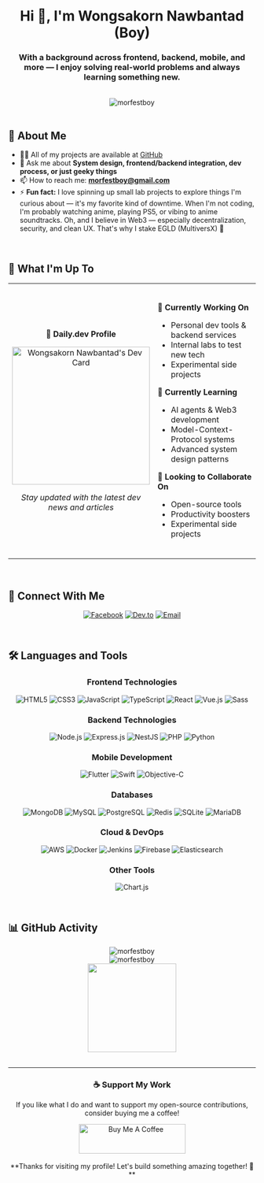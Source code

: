 <div align="center">

# Hi 👋, I'm Wongsakorn Nawbantad (Boy)

### With a background across frontend, backend, mobile, and more — I enjoy solving real-world problems and always learning something new.

<br>

<img src="https://komarev.com/ghpvc/?username=morfestboy&label=Profile%20views&color=0e75b6&style=for-the-badge" alt="morfestboy" />

</div>

<br>

## 💬 About Me

- 👨‍💻 All of my projects are available at [GitHub](https://github.com/morfestboy)
- 💬 Ask me about **System design, frontend/backend integration, dev process, or just geeky things**
- 📫 How to reach me: **morfestboy@gmail.com**
- ⚡ **Fun fact:** I love spinning up small lab projects to explore things I'm curious about — it's my favorite kind of downtime. When I'm not coding, I'm probably watching anime, playing PS5, or vibing to anime soundtracks. Oh, and I believe in Web3 — especially decentralization, security, and clean UX. That's why I stake EGLD (MultiversX) 🚀

<br>

## 🚀 What I'm Up To

<div align="center">
<table>
<tr>
<td width="40%" align="center">

**📰 Daily.dev Profile**

<a href="https://app.daily.dev/morfestboy"><img src="https://api.daily.dev/devcards/v2/w4DZPOgbkS01mxCSnFyFP.png?type=default&r=nzw" width="280" alt="Wongsakorn Nawbantad's Dev Card"/></a>

_Stay updated with the latest dev news and articles_

</td>
<td width="60%">
<br>

**🔭 Currently Working On**

- Personal dev tools & backend services
- Internal labs to test new tech
- Experimental side projects

**🌱 Currently Learning**

- AI agents & Web3 development
- Model-Context-Protocol systems
- Advanced system design patterns

**👯 Looking to Collaborate On**

- Open-source tools
- Productivity boosters
- Experimental side projects

<br>
</td>
</tr>
</table>
</div>

<br>

## 🤝 Connect With Me

<div align="center">

[![Facebook](https://img.shields.io/badge/_Facebook-1877F2?style=for-the-badge&logo=facebook&logoColor=white)](https://fb.com/morfestboy)
[![Dev.to](https://img.shields.io/badge/_Dev.to-0A0A0A?style=for-the-badge&logo=devdotto&logoColor=white)](https://dev.to/morfestboy)
[![Email](https://img.shields.io/badge/_Email-EA4335?style=for-the-badge&logo=gmail&logoColor=white)](mailto:morfestboy@gmail.com)

</div>

<br>

## 🛠️ Languages and Tools

<div align="center">

### Frontend Technologies

<p>
<img src="https://img.shields.io/badge/HTML5-E34F26?style=for-the-badge&logo=html5&logoColor=white" alt="HTML5"/>
<img src="https://img.shields.io/badge/CSS3-1572B6?style=for-the-badge&logo=css3&logoColor=white" alt="CSS3"/>
<img src="https://img.shields.io/badge/JavaScript-F7DF1E?style=for-the-badge&logo=javascript&logoColor=black" alt="JavaScript"/>
<img src="https://img.shields.io/badge/TypeScript-007ACC?style=for-the-badge&logo=typescript&logoColor=white" alt="TypeScript"/>
<img src="https://img.shields.io/badge/React-20232A?style=for-the-badge&logo=react&logoColor=61DAFB" alt="React"/>
<img src="https://img.shields.io/badge/Vue.js-35495E?style=for-the-badge&logo=vuedotjs&logoColor=4FC08D" alt="Vue.js"/>
<img src="https://img.shields.io/badge/Sass-CC6699?style=for-the-badge&logo=sass&logoColor=white" alt="Sass"/>
</p>

### Backend Technologies

<p>
<img src="https://img.shields.io/badge/Node.js-43853D?style=for-the-badge&logo=node.js&logoColor=white" alt="Node.js"/>
<img src="https://img.shields.io/badge/Express.js-404D59?style=for-the-badge&logo=express&logoColor=white" alt="Express.js"/>
<img src="https://img.shields.io/badge/NestJS-E0234E?style=for-the-badge&logo=nestjs&logoColor=white" alt="NestJS"/>
<img src="https://img.shields.io/badge/PHP-777BB4?style=for-the-badge&logo=php&logoColor=white" alt="PHP"/>
<img src="https://img.shields.io/badge/Python-3776AB?style=for-the-badge&logo=python&logoColor=white" alt="Python"/>
</p>

### Mobile Development

<p>
<img src="https://img.shields.io/badge/Flutter-02569B?style=for-the-badge&logo=flutter&logoColor=white" alt="Flutter"/>
<img src="https://img.shields.io/badge/Swift-FA7343?style=for-the-badge&logo=swift&logoColor=white" alt="Swift"/>
<img src="https://img.shields.io/badge/Objective--C-438EFF?style=for-the-badge&logo=apple&logoColor=white" alt="Objective-C"/>
</p>

### Databases

<p>
<img src="https://img.shields.io/badge/MongoDB-4EA94B?style=for-the-badge&logo=mongodb&logoColor=white" alt="MongoDB"/>
<img src="https://img.shields.io/badge/MySQL-005C84?style=for-the-badge&logo=mysql&logoColor=white" alt="MySQL"/>
<img src="https://img.shields.io/badge/PostgreSQL-316192?style=for-the-badge&logo=postgresql&logoColor=white" alt="PostgreSQL"/>
<img src="https://img.shields.io/badge/Redis-DC382D?style=for-the-badge&logo=redis&logoColor=white" alt="Redis"/>
<img src="https://img.shields.io/badge/SQLite-07405E?style=for-the-badge&logo=sqlite&logoColor=white" alt="SQLite"/>
<img src="https://img.shields.io/badge/MariaDB-003545?style=for-the-badge&logo=mariadb&logoColor=white" alt="MariaDB"/>
</p>

### Cloud & DevOps

<p>
<img src="https://img.shields.io/badge/Amazon_AWS-FF9900?style=for-the-badge&logo=amazonaws&logoColor=white" alt="AWS"/>
<img src="https://img.shields.io/badge/Docker-2496ED?style=for-the-badge&logo=docker&logoColor=white" alt="Docker"/>
<img src="https://img.shields.io/badge/Jenkins-D24939?style=for-the-badge&logo=jenkins&logoColor=white" alt="Jenkins"/>
<img src="https://img.shields.io/badge/Firebase-FFCA28?style=for-the-badge&logo=firebase&logoColor=black" alt="Firebase"/>
<img src="https://img.shields.io/badge/Elasticsearch-005571?style=for-the-badge&logo=elasticsearch&logoColor=white" alt="Elasticsearch"/>
</p>

### Other Tools

<p>
<img src="https://img.shields.io/badge/Chart.js-F5788D?style=for-the-badge&logo=chart.js&logoColor=white" alt="Chart.js"/>
</p>

</div>

<br>

## 📊 GitHub Activity

<div align="center">
  <img src="https://github-readme-streak-stats.herokuapp.com/?user=morfestboy&theme=dark&hide_border=true&background=0d1117&stroke=f39c12&ring=f39c12&fire=f39c12&currStreakLabel=ffffff" alt="morfestboy" />
</div>

<div align="center">
  <img src="https://github-profile-trophy.vercel.app/?username=morfestboy&no-frame=true&no-bg=false&margin-w=4&margin-h=4&row=2&column=4&theme=gruvbox" alt="morfestboy" />
</div>

<div align="center">
  <img height="180em" src="https://github-readme-stats-delta-vert-64.vercel.app/api?username=morfestboy&show_icons=true&theme=dark&include_all_commits=true&count_private=true&hide_border=true&rank_icon=github&bg_color=0d1117&title_color=f39c12&text_color=ffffff&icon_color=f39c12&custom_title=Wongsakorn's%20GitHub%20Stats"/>
</div>

<br>

---

<div align="center">

### ☕ Support My Work

If you like what I do and want to support my open-source contributions, consider buying me a coffee!

<a href="https://www.buymeacoffee.com/morfestboy" target="_blank">
<img src="https://cdn.buymeacoffee.com/buttons/v2/default-yellow.png" alt="Buy Me A Coffee" height="60" width="217">
</a>

<br>
<br>
**Thanks for visiting my profile! Let's build something amazing together! 🚀**

</div>
